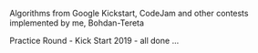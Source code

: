 Algorithms from Google Kickstart, CodeJam and other contests implemented by me, Bohdan-Tereta

Practice Round - Kick Start 2019 - all done
...

